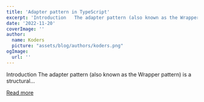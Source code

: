 ```yaml
---
title: 'Adapter pattern in TypeScript'
excerpt: 'Introduction   The adapter pattern (also known as the Wrapper pattern) is a structural...'
date: '2022-11-20'
coverImage: ''
author:
  name: Koders
  picture: "assets/blog/authors/koders.png"
ogImage:
  url: ''
---
```


Introduction   The adapter pattern (also known as the Wrapper pattern) is a structural...

[Read more](https://dev.to/jmalvarez/adapter-pattern-in-typescript-2ffl)
